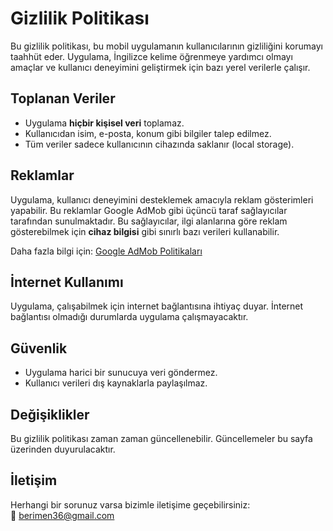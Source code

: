 # Gizlilik Politikası

Bu gizlilik politikası, bu mobil uygulamanın kullanıcılarının gizliliğini korumayı taahhüt eder. Uygulama, İngilizce kelime öğrenmeye yardımcı olmayı amaçlar ve kullanıcı deneyimini geliştirmek için bazı yerel verilerle çalışır.

## Toplanan Veriler

- Uygulama **hiçbir kişisel veri** toplamaz.
- Kullanıcıdan isim, e-posta, konum gibi bilgiler talep edilmez.
- Tüm veriler sadece kullanıcının cihazında saklanır (local storage).

## Reklamlar

Uygulama, kullanıcı deneyimini desteklemek amacıyla reklam gösterimleri yapabilir. Bu reklamlar Google AdMob gibi üçüncü taraf sağlayıcılar tarafından sunulmaktadır. Bu sağlayıcılar, ilgi alanlarına göre reklam gösterebilmek için **cihaz bilgisi** gibi sınırlı bazı verileri kullanabilir.

Daha fazla bilgi için: [Google AdMob Politikaları](https://policies.google.com/technologies/ads)

## İnternet Kullanımı

Uygulama, çalışabilmek için internet bağlantısına ihtiyaç duyar. İnternet bağlantısı olmadığı durumlarda uygulama çalışmayacaktır.

## Güvenlik

- Uygulama harici bir sunucuya veri göndermez.
- Kullanıcı verileri dış kaynaklarla paylaşılmaz.

## Değişiklikler

Bu gizlilik politikası zaman zaman güncellenebilir. Güncellemeler bu sayfa üzerinden duyurulacaktır.

## İletişim

Herhangi bir sorunuz varsa bizimle iletişime geçebilirsiniz:  
📧 berimen36@gmail.com
